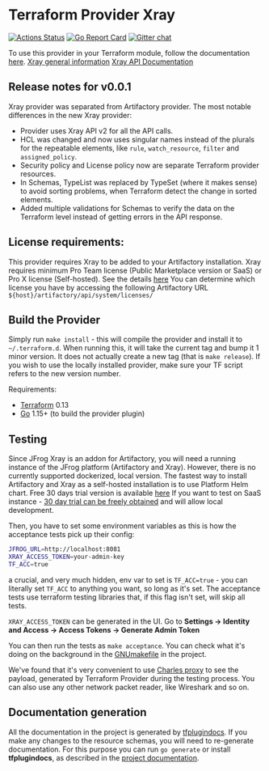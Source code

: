 # Terraform Provider Xray

[![Actions Status](https://github.com/jfrog/terraform-provider-xray/workflows/release/badge.svg)](https://github.com/jfrog/terraform-provider-xray/actions)
[![Go Report Card](https://goreportcard.com/badge/github.com/jfrog/terraform-provider-xray)](https://goreportcard.com/report/github.com/jfrog/terraform-provider-xray)
[![Gitter chat](https://badges.gitter.im/gitterHQ/gitter.png)](https://gitter.im/jfrog/terraform)

To use this provider in your Terraform module, follow the documentation [here](https://registry.terraform.io/providers/jfrog/xray/latest/docs).
[Xray general information](https://jfrog.com/xray/)
[Xray API Documentation](https://www.jfrog.com/confluence/display/JFROG/Xray+REST+API)

## Release notes for v0.0.1
Xray provider was separated from Artifactory provider. The most notable differences in the new Xray provider: 
- Provider uses Xray API v2 for all the API calls.
- HCL was changed and now uses singular names instead of the plurals for the repeatable elements, like `rule`, `watch_resource`, `filter` and `assigned_policy`.
- Security policy and License policy now are separate Terraform provider resources.
- In Schemas, TypeList was replaced by TypeSet (where it makes sense) to avoid sorting problems, when Terraform detect the change in sorted elements.
- Added multiple validations for Schemas to verify the data on the Terraform level instead of getting errors in the API response.


## License requirements:
This provider requires Xray to be added to your Artifactory installation. 
Xray requires minimum Pro Team license (Public Marketplace version or SaaS) or Pro X license (Self-hosted).
See the details [here](https://jfrog.com/pricing/#sass)
You can determine which license you have by accessing the following Artifactory URL `${host}/artifactory/api/system/licenses/`

## Build the Provider
Simply run `make install` - this will compile the provider and install it to `~/.terraform.d`. When running this, it will
take the current tag and bump it 1 minor version. It does not actually create a new tag (that is `make release`).
If you wish to use the locally installed provider, make sure your TF script refers to the new version number.

Requirements:
- [Terraform](https://www.terraform.io/downloads.html) 0.13
- [Go](https://golang.org/doc/install) 1.15+ (to build the provider plugin)

## Testing
Since JFrog Xray is an addon for Artifactory, you will need a running instance of the JFrog platform (Artifactory and Xray).
However, there is no currently supported dockerized, local version. The fastest way to install Artifactory and Xray as a self-hosted installation is to use Platform
Helm chart. Free 30 days trial version is available [here](https://jfrog.com/start-free/#hosted) 
If you want to test on SaaS instance - [30 day trial can be freely obtained](https://jfrog.com/start-free/#saas) 
and will allow local development. 

Then, you have to set some environment variables as this is how the acceptance tests pick up their config:
```bash
JFROG_URL=http://localhost:8081
XRAY_ACCESS_TOKEN=your-admin-key
TF_ACC=true
```
a crucial, and very much hidden, env var to set is
`TF_ACC=true` - you can literally set `TF_ACC` to anything you want, so long as it's set. The acceptance tests use
terraform testing libraries that, if this flag isn't set, will skip all tests.

`XRAY_ACCESS_TOKEN` can be generated in the UI. Go to **Settings -> Identity and Access -> Access Tokens -> Generate Admin Token**


You can then run the tests as `make acceptance`. You can check what it's doing on the background in the [GNUmakefile](GNUmakefile) in the project. 

We've found that it's very convenient to use [Charles proxy](https://www.charlesproxy.com/) to see the payload, generated by Terraform Provider during the testing process.
You can also use any other network packet reader, like Wireshark and so on. 

## Documentation generation
All the documentation in the project is generated by [tfplugindocs](https://github.com/hashicorp/terraform-plugin-docs).
If you make any changes to the resource schemas, you will need to re-generate documentation. For this purpose you can run `go generate` or install 
**tfplugindocs**, as described in the [project documentation](https://github.com/hashicorp/terraform-plugin-docs#installation).
